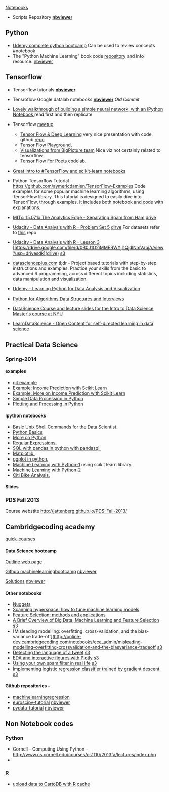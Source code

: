 [Notebooks](http://nbviewer.jupyter.org/github/vikasgupta1812/wiki/tree/gh-pages/notebooks/) 
- Scripts Repository [**nbviewer**](http://nbviewer.jupyter.org/github/vikasgupta1812/scripts/tree/master/) 

## Python
- [Udemy complete python bootcamp](https://github.com/vikasgupta1812/Complete-Python-Bootcamp/tree/master/#complete-python-bootcamp) Can be used to review concepts #notebook
- The "Python Machine Learning" book code [repository](https://github.com/rasbt/python-machine-learning-book) and info resource. [nbviewer](http://nbviewer.jupyter.org/github/rasbt/python-machine-learning-book)

## Tensorflow 
- Tensorflow tutorials [**nbviewer**](http://nbviewer.jupyter.org/github/pkmital/tensorflow_tutorials/tree/master/notebooks/)
- Tensroflow Google datalab notebooks  [**nbviewer**](http://nbviewer.jupyter.org/github/GoogleCloudPlatform/datalab/blob/a82d95f40a4c5faf9cfd527afb86f801ced6f969/content/datalab/samples/TensorFlow%20Machine%20Learning%20with%20Financial%20Data%20on%20Google%20Cloud%20Platform.ipynb) _Old Commit_
- [Lovely walkthrough of building a simple neural network, with an IPython Notebook ](http://cs231n.github.io/neural-networks-case-study/) read first and then replicate
- Tensorflow [meetup](http://www.meetup.com/gdgnyc/events/230848397/?from=ref)
    - [Tensor Flow & Deep Learning](https://docs.google.com/presentation/d/1TVixw6ItiZ8igjp6U17tcgoFrLSaHWQmMOwjlgQY9co/pub?slide=id.p) very nice presentation with code. github [repo](https://github.com/martin-gorner/tensorflow-mnist-tutorial)
    - [Tensor Flow Playground](http://playground.tensorflow.org/#activation=tanh&batchSize=10&dataset=circle&regDataset=reg-plane&learningRate=0.03&regularizationRate=0&noise=0&networkShape=4,2&seed=[masked]&showTestData=false&discretize=false&percTrainData=50&x=true&y=true&xTimesY=false&xSquared=false&ySquared=false&cosX=false&sinX=false&cosY=false&sinY=false&collectStats=false&problem=classification&initZero=false),
    - [Visualizations from BigPicture team](https://research.google.com/bigpicture/) Nice viz not certainly related to tensorflow
    - [Tensor Flow For Poets](https://codelabs.developers.google.com/codelabs/tensorflow-for-poets/index.html?index=..%2F..%2Fio2016#0) codelab.
- [Great intro to #TensorFlow and scikit-learn notebooks](https://github.com/PythonWorkshop/intro-to-tensorflow/blob/master/Wine-Quality/Wine%20Quality.ipynb)
- Python Tensorflow Tutorial - https://github.com/aymericdamien/TensorFlow-Examples
Code examples for some popular machine learning algorithms, using TensorFlow library. This tutorial is designed to easily dive into TensorFlow, through examples. It includes both notebook and code with explanations. 



- [MITx: 15.071x The Analytics Edge - Separating Spam from Ham](http://rstudio-pubs-static.s3.amazonaws.com/15854_fb25ca65439d4af4a48512d9abf943c7.html) [drive](https://drive.google.com/file/d/0B0J1O2jMMERWOUFFdkdVVlNQTkU/view?usp=drivesdk)
- [Udacity - Data Analysis with R - Problem Set 5](https://rpubs.com/mistophiles/ud651_problemset5) [dirve](https://drive.google.com/file/d/0B0J1O2jMMERWY21hVWJFTEVDaFk/view?usp=drivesdk) For datasets refer to [this](https://github.com/rajatsaxena/DataAnalysisCourse) repo
- [Udacity - Data Analysis with R - Lesson 3](https://rpubs.com/mistophiles/ud651_lesson3) [https://drive.google.com/file/d/0B0J1O2jMMERWYjI1QjdINmVabjA/view?usp=drivesdk](drive) [s3](https://s3.amazonaws.com/storagecheckpersonal/Udacity+-+Data+Analysis+with+R+-+Lesson+3.html?X-Amz-Date=20160607T031442Z&X-Amz-Expires=300&X-Amz-Algorithm=AWS4-HMAC-SHA256&X-Amz-Signature=c79ae5d35f6d7bbfd1ecec7fd7b8c322f46f5902dc03f40d2c194f1051ea2e79&X-Amz-Credential=ASIAJCTEUXOIKVY7R2IQ/20160607/us-east-1/s3/aws4_request&X-Amz-SignedHeaders=Host&x-amz-security-token=FQoDYXdzELT//////////wEaDJsM6B7oCQpcaRN47iLHAYKsCzxLaBt/e3kbTrrHdvESWgld5dL9Vf9cjyJzJkys0arxpQ4saxNMFvZEUk3JwNDDVWpLgqscasuIO5sai3xudsZUewNTenXvL5yCKwUnVdzUVC4fYrFNOcMbGUH9eqZ5q8/XwpZYyHytdZBZ9j4KyMQLSoEXqNBaY4/3ycOGBEGGlQdi9ePnUJYOO2baRoU3XcoffyR0XhQyrZ2NVfcJH/u/ElTuLGZowSHUOtv2GCmXhHdzXHlHNiDmixCfowWBs8hTX0co1PfYugU%3D)
- [datascienceplus.com](datascienceplus.com) tl;dr - Project based tutorials with step-by-step instructions and examples. Practice your skills from the basic to advanced R programming, across different topics including statistics, data manipulation and visualization. 
- [Udemy - Learning Python for Data Analysis and Visualization](https://github.com/vikasgupta1812/Udemy-notes) 
- [Python for Algorithms Data Structures and Interviews](https://github.com/vikasgupta1812/Python-for-Algorithms--Data-Structures--and-Interviews)
- [DataScience Course and lecture slides for the Intro to Data Science Master's course at NYU](https://github.com/vikasgupta1812/DataScienceCourse)
- [LearnDataScience - Open Content for self-directed learning in data science](https://github.com/vikasgupta1812/LearnDataScience#ipython-notebooks--)

## Practical Data Science
### Spring-2014

#### examples
- [git example](https://github.com/vikasgupta1812/PDS-Spring-2014/blob/master/examples/git_example.md#git-example)
- [Example: Income Prediction with Scikit Learn](https://github.com/vikasgupta1812/PDS-Spring-2014/blob/master/examples/income_prediction_with_scikit.md#example-income-prediction-with-scikit-learn)
- [Example: More on Income Prediction with Scikit Learn](https://github.com/vikasgupta1812/PDS-Spring-2014/blob/master/examples/income_prediction_with_scikit_2.md#example-more-on-income-prediction-with-scikit-learn)
- [Simple Data Processing in Python](https://github.com/vikasgupta1812/PDS-Spring-2014/blob/master/examples/simple_data_processing_py.md#example-simple-data-processing-in-python)
- [Plotting and Processing in Python](https://github.com/vikasgupta1812/PDS-Spring-2014/blob/master/examples/simple_plotting_with_python.md#example-plotting-and-processing-in-python)


#### Ipython notebooks  

- [Basic Unix Shell Commands for the Data Scientist.](http://nbviewer.jupyter.org/github/vikasgupta1812/PDS-Spring-2014/blob/master/ipython_notebooks/Basic%20Unix%20Shell%20Commands%20for%20the%20Data%20Scientist.ipynb)
- [Python Basics](http://nbviewer.jupyter.org/github/vikasgupta1812/PDS-Spring-2014/blob/master/ipython_notebooks/Python%20Basics%20%28Practical%20Data%20Science%29.ipynb)
- [More on Python](http://nbviewer.jupyter.org/github/vikasgupta1812/PDS-Spring-2014/blob/master/ipython_notebooks/More%20on%20Python%20%28Practical%20Data%20Science%29.ipynb)
- [Regular Expressions.](http://nbviewer.jupyter.org/github/vikasgupta1812/PDS-Spring-2014/blob/master/ipython_notebooks/Regular%20Expressions.ipynb)
- [SQL with pandas in python with pandasql.](http://nbviewer.jupyter.org/github/vikasgupta1812/PDS-Spring-2014/blob/master/ipython_notebooks/SQL%20with%20pandas%20in%20python%20with%20pandasql.ipynb)
- [Matplotlib.](http://nbviewer.jupyter.org/github/vikasgupta1812/PDS-Spring-2014/blob/master/ipython_notebooks/Matplotlib.ipynb)
- [ggplot in python.](http://nbviewer.jupyter.org/github/vikasgupta1812/PDS-Spring-2014/blob/master/ipython_notebooks/ggplot%20in%20python.ipynb)
- [Machine Learning with Python-1](http://nbviewer.jupyter.org/github/vikasgupta1812/PDS-Spring-2014/blob/master/ipython_notebooks/Briefly%21%20Machine%20Learning%20with%20Python%20%28Practical%20Data%20Science%29.ipynb) using scikit learn library.
- [Machine Learning with Python-2](http://nbviewer.jupyter.org/github/vikasgupta1812/PDS-Spring-2014/blob/master/ipython_notebooks/Machine%20Learning%20with%20Python.ipynb)
- [Citi Bike Analysis.](http://nbviewer.jupyter.org/github/vikasgupta1812/PDS-Spring-2014/blob/master/ipython_notebooks/Citi%20Bike%20Analysis.ipynb)

#### Slides

### PDS Fall 2013
Course webstite http://jattenberg.github.io/PDS-Fall-2013/


## Cambridgecoding academy
[quick-courses](http://online.cambridgecoding.com/quick-courses)

#### Data Science bootcamp 
[Outline web page](https://cambridgecoding.com/datascience-bootcamp#outline)

[Github machinelearningbootcamp](https://github/cambridgecoding/machinelearningbootcamp) [nbviewer](http://nbviewer.jupyter.org/github/cambridgecoding/machinelearningbootcamp)

[Solutions](https://github.com/vikasgupta1812/machinelearningbootcamp) [nbviewer](http://nbviewer.jupyter.org/github/sandragreiss/machinelearningbootcamp)


#### Other notebooks 
- [Nuggets](http://nbviewer.jupyter.org/github/cambridgecoding/tutorials/blob/master/FebruaryNuggets/Nuggets.ipynb)
- [Scanning hyperspace: how to tune machine learning models](http://nbviewer.jupyter.org/urls/s3-eu-west-1.amazonaws.com/com.cambridgecoding.students/cca_admin/notebooks/2f890508a400ae12c39fa070c5daf954/notebook.ipynb)
- [Feature Selection: methods and applications](http://online.cambridgecoding.com/notebooks/cca_admin/feature-selection-methods-and-applications-2)
- [A Brief Overview of Big Data, Machine Learning and Feature Selection](http://online.cambridgecoding.com/notebooks/cca_admin/a-brief-overview-of-big-data-machine-learning-and-feature-selection) [s3](https://s3-eu-west-1.amazonaws.com/com.cambridgecoding.students/cca_admin/notebooks/5e6c0f765b8828c620273701e532cc12/notebook.ipynb)
- [Misleading modelling: overfitting. cross-validation, and the bias-variance trade-off](http://online-dev.cambridgecoding.com/notebooks/cca_admin/misleading-modelling-overfitting-crossvalidation-and-the-biasvariance-tradeoff [s3](https://s3-eu-west-1.amazonaws.com/com.cambridgecoding.students/cca_admin/notebooks/ef329873a2ee75012ec579d7e214fbb7/notebook.ipynb)
- [Detecting the language of a tweet](http://online.cambridgecoding.com/notebooks/nsorros/detecting-the-language-of-a-tweet-4) [s3](https://s3-eu-west-1.amazonaws.com/com.cambridgecoding.students/nsorros/notebooks/99423bb09a1cbb1647f333cad9e66205/notebook.ipynb)
- [EDA and interactive figures with Plotly](http://online.cambridgecoding.com/notebooks/cca_admin/eda-and-interactive-figures-with-plotly)  [s3](https://s3-eu-west-1.amazonaws.com/com.cambridgecoding.students/cca_admin/notebooks/2d7c70bdfacee4fd101a05028db3fd28/notebook.ipynb)
- [Using your own spam filter in real life](http://online.cambridgecoding.com/notebooks/cca_admin/using-your-own-spam-filter-in-real-life)  [s3](https://s3-eu-west-1.amazonaws.com/com.cambridgecoding.students/cca_admin/notebooks/3438a1f39b93ef8e8fe22e78ac40d0b7/notebook.ipynb)
- [Implementing logistic regression classifier trained by gradient descent](http://online.cambridgecoding.com/notebooks/eWReNYcAfB/implementing-logistic-regression-classifier-trained-by-gradient-descent-4) [s3](https://s3-eu-west-1.amazonaws.com/com.cambridgecoding.students/eWReNYcAfB/notebooks/1270b9997b364b502607eaa007044088/notebook.ipynb)

#### Github repositories - 
- [machinelearningregression](https://github.com/cambridgecoding/machinelearningregression)
- [euroscipy-tutorial](https://github.com/cambridgecoding/euroscipy-tutorial)  [nbviewer](http://nbviewer.jupyter.org/github/cambridgecoding/euroscipy-tutorial)
- [pydata-tutorial](https://github.com/cambridgecoding/pydata-tutorial) [nbviewer](http://nbviewer.jupyter.org/github.com/cambridgecoding/pydata-tutorial)




## Non Notebook codes 
### Python
- Cornell - Computing Using Python -http://www.cs.cornell.edu/courses/cs1110/2013fa/lectures/index.php
- 



### R
- [upload data to CartoDB with R](rstudio-pubs-static.s3.amazonaws.com/22656_6fe3c225892740bb90c88f079edc494d.html) [cache](https://drive.google.com/file/d/0B0J1O2jMMERWT09WTUsxTHNPalU/view?usp=drivesdk)